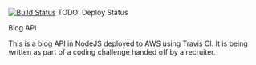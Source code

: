 [![Build Status](https://travis-ci.org/chaim1221/blog-api.svg?branch=master)](https://travis-ci.org/chaim1221/blog-api)
TODO: Deploy Status

Blog API

This is a blog API in NodeJS deployed to AWS using Travis CI. It is being written as part of a coding challenge handed off by a recruiter.
